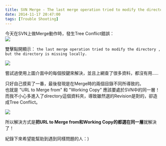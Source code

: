 ```yaml
---
title: SVN Merge - The last merge operation tried to modify the directory , but the directory is missing locally.
date: 2014-11-17 20:47:00
tags: [Trouble Shooting]
---
```


今天在SVN上做Merge動作時，發生Tree Conflict錯誤：  
[![](http://4.bp.blogspot.com/-_K8-99BVPvw/VGntsYeN3HI/AAAAAAAAJZw/CWShaTTkGak/s1600/tree%2Bconflict.png)](http://4.bp.blogspot.com/-_K8-99BVPvw/VGntsYeN3HI/AAAAAAAAJZw/CWShaTTkGak/s1600/tree%2Bconflict.png)

雙擊點開顯示：
`the last merge operation tried to modify the directory , but the directory is missing locally.`


[![](http://2.bp.blogspot.com/-mcXzGkies6s/VGntxvCtRKI/AAAAAAAAJZ4/0o9JBnyUbJM/s1600/error.png)](http://2.bp.blogspot.com/-mcXzGkies6s/VGntxvCtRKI/AAAAAAAAJZ4/0o9JBnyUbJM/s1600/error.png)

嘗試過使用上圖介面中的每個按鍵來解決，並且上網查了很多資料，都沒有用.....

只好自己摸索了一番，最後發現是在Merge時的兩個目錄不同所導致的。  
也就是 "URL to Merge from" 和 "Working Copy" 應該要處於SVN中的同一層！而我不小心多進入了directory這個資料夾，導致雖然選的Revision是對的，卻造成Tree Conflict。

[![](http://2.bp.blogspot.com/-4PW4Q60CJDw/VGntxuhOmOI/AAAAAAAAJZ8/uDwaDfwX6eI/s1600/2014-11-17%2B16_35_24-star2.jpg)](http://2.bp.blogspot.com/-4PW4Q60CJDw/VGntxuhOmOI/AAAAAAAAJZ8/uDwaDfwX6eI/s1600/2014-11-17%2B16_35_24-star2.jpg)

所以解決方式是**把URL to Merge from和Working Copy的都選在同一層**就解決了！

紀錄下來希望能幫助到遇到同樣問題的人：)